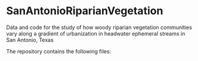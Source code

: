 # SanAntonioRiparianVegetation
Data and code for the study of how woody riparian vegetation communities vary along a gradient of urbanization in headwater ephemeral streams in San Antonio, Texas

The repository contains the following files:
